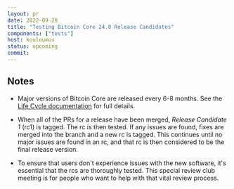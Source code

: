 ```yaml
---
layout: pr
date: 2022-09-28
title: "Testing Bitcoin Core 24.0 Release Candidates"
components: ["tests"]
host: kouloumos
status: upcoming
commit:
---
```


## Notes

- Major versions of Bitcoin Core are released every 6-8 months. See the [Life
  Cycle documentation](https://bitcoincore.org/en/lifecycle/) for full details.

- When all of the PRs for a release have been merged, _Release Candidate 1_
  (rc1) is tagged. The rc is then tested. If any issues are found, fixes are
  merged into the branch and a new rc is tagged. This continues until no major
  issues are found in an rc, and that rc is then considered to be the final
  release version.

- To ensure that users don't experience issues with the new software, it's
  essential that the rcs are thoroughly tested. This special review club
  meeting is for people who want to help with that vital review process.

<!-- TODO: Add testing guide-->


<!-- TODO: After meeting, uncomment and add meeting log between the irc tags
## Meeting Log
{% irc %}
{% endirc %}
-->